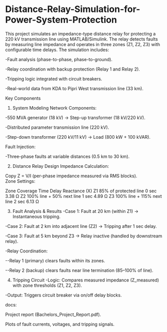 # Distance-Relay-Simulation-for-Power-System-Protection

This project simulates an impedance-type distance relay for protecting a 220 kV transmission line using MATLAB/Simulink. The relay detects faults by measuring line impedance and operates in three zones (Z1, Z2, Z3) with configurable time delays. The simulation includes:

-Fault analysis (phase-to-phase, phase-to-ground).

-Relay coordination with backup protection (Relay 1 and Relay 2).

-Tripping logic integrated with circuit breakers.

-Real-world data from KDA to Pipri West transmission line (33 km).

Key Components
1. System Modeling
Network Components:

-550 MVA generator (18 kV) → Step-up transformer (18 kV/220 kV).

-Distributed parameter transmission line (220 kV).

-Step-down transformer (220 kV/11 kV) → Load (800 kW + 100 kVAR).

Fault Injection:

-Three-phase faults at variable distances (0.5 km to 30 km).

2. Distance Relay Design
Impedance Calculation:

Copy
Z = V/I (per-phase impedance measured via RMS blocks).  
Zone Settings:

Zone	Coverage	Time Delay	Reactance (X)
Z1	85% of protected line	0 sec	3.38 Ω
Z2	100% line + 50% next line	1 sec	4.89 Ω
Z3	100% line + 115% next line	2 sec	6.13 Ω

3. Fault Analysis & Results
-Case 1: Fault at 20 km (within Z1) → Instantaneous tripping.

-Case 2: Fault at 2 km into adjacent line (Z2) → Tripping after 1 sec delay.

-Case 3: Fault at 5 km beyond Z3 → Relay inactive (handled by downstream relay).

-Relay Coordination:

--Relay 1 (primary) clears faults within its zones.

--Relay 2 (backup) clears faults near line termination (85–100% of line).

4. Tripping Circuit
-Logic: Compares measured impedance (Z_measured) with zone thresholds (Z1, Z2, Z3).

-Output: Triggers circuit breaker via on/off delay blocks.


docs:

Project report (Bachelors_Project_Report.pdf).

Plots of fault currents, voltages, and tripping signals.

